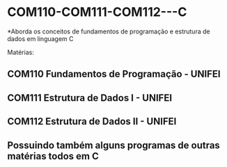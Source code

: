 # COM110-COM111-COM112---C

*Aborda os conceitos de fundamentos de programação e estrutura de dados em linguagem C

Matérias: 

## COM110 Fundamentos de Programação - UNIFEI
## COM111 Estrutura de Dados I - UNIFEI
## COM112 Estrutura de Dados II - UNIFEI


## Possuindo também alguns programas de outras matérias todos em C
